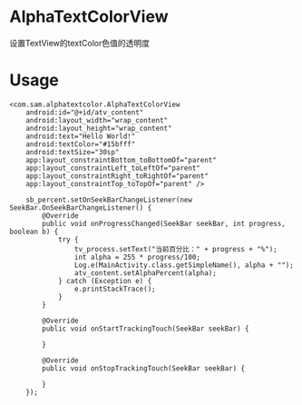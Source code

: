 # AlphaTextColorView
设置TextView的textColor色值的透明度

# Usage
    <com.sam.alphatextcolor.AlphaTextColorView
        android:id="@+id/atv_content"
        android:layout_width="wrap_content"
        android:layout_height="wrap_content"
        android:text="Hello World!"
        android:textColor="#15bfff"
        android:textSize="30sp"
        app:layout_constraintBottom_toBottomOf="parent"
        app:layout_constraintLeft_toLeftOf="parent"
        app:layout_constraintRight_toRightOf="parent"
        app:layout_constraintTop_toTopOf="parent" />
        
        sb_percent.setOnSeekBarChangeListener(new SeekBar.OnSeekBarChangeListener() {
            @Override
            public void onProgressChanged(SeekBar seekBar, int progress, boolean b) {
                try {
                    tv_process.setText("当前百分比：" + progress + "%");
                    int alpha = 255 * progress/100;
                    Log.e(MainActivity.class.getSimpleName(), alpha + "");
                    atv_content.setAlphaPercent(alpha);
                } catch (Exception e) {
                    e.printStackTrace();
                }
            }

            @Override
            public void onStartTrackingTouch(SeekBar seekBar) {

            }

            @Override
            public void onStopTrackingTouch(SeekBar seekBar) {

            }
        });
